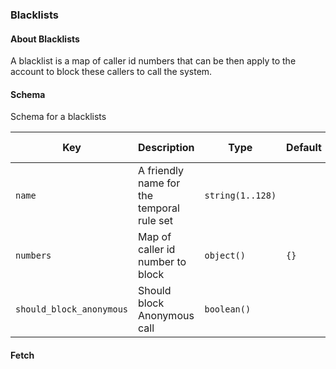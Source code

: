 ### Blacklists

#### About Blacklists

A blacklist is a map of caller id numbers that can be then apply to the account to block these callers to call the system.

#### Schema

Schema for a blacklists



Key | Description | Type | Default | Required | Support Level
--- | ----------- | ---- | ------- | -------- | -------------
`name` | A friendly name for the temporal rule set | `string(1..128)` |   | `true` |  
`numbers` | Map of caller id number to block | `object()` | `{}` | `false` |  
`should_block_anonymous` | Should block Anonymous call | `boolean()` |   | `false` |  



#### Fetch

